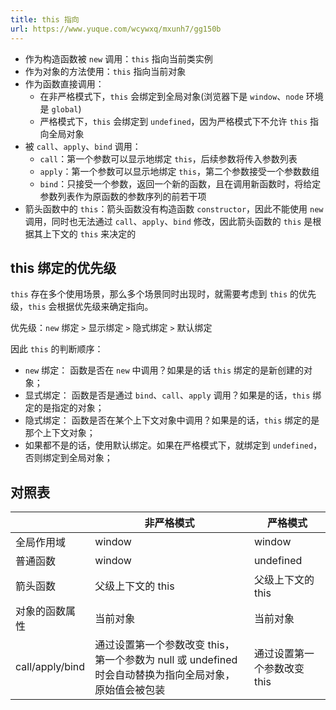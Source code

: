 ```yaml
---
title: this 指向
url: https://www.yuque.com/wcywxq/mxunh7/gg150b
---
```


- 作为构造函数被 `new` 调用：`this` 指向当前类实例
- 作为对象的方法使用：`this` 指向当前对象
- 作为函数直接调用：
  - 在非严格模式下，`this` 会绑定到全局对象(浏览器下是 `window`、`node` 环境是 `global`)
  - 严格模式下，`this` 会绑定到 `undefined`，因为严格模式下不允许 `this` 指向全局对象
- 被 `call`、`apply`、`bind` 调用：
  - `call`：第一个参数可以显示地绑定 `this`，后续参数将传入参数列表
  - `apply`：第一个参数可以显示地绑定 `this`，第二个参数接受一个参数数组
  - `bind`：只接受一个参数，返回一个新的函数，且在调用新函数时，将给定参数列表作为原函数的参数序列的前若干项
- 箭头函数中的 `this`：箭头函数没有构造函数 `constructor`，因此不能使用 `new` 调用，同时也无法通过 `call`、`apply`、`bind` 修改，因此箭头函数的 `this` 是根据其上下文的 `this` 来决定的 <a name="cLwpw"></a>

## this 绑定的优先级

`this` 存在多个使用场景，那么多个场景同时出现时，就需要考虑到 `this` 的优先级，`this` 会根据优先级来确定指向。

优先级：`new` 绑定 `>` 显示绑定 `>` 隐式绑定 `>` 默认绑定

因此 `this` 的判断顺序：

- `new` 绑定： 函数是否在 `new` 中调用？如果是的话 `this` 绑定的是新创建的对象；
- 显式绑定： 函数是否是通过 `bind`、`call`、`apply` 调用？如果是的话，`this` 绑定的是指定的对象；
- 隐式绑定： 函数是否在某个上下文对象中调用？如果是的话，`this` 绑定的是那个上下文对象；
- 如果都不是的话，使用默认绑定。如果在严格模式下，就绑定到 `undefined`，否则绑定到全局对象； <a name="oeLfa"></a>

## 对照表

|  | 非严格模式 | 严格模式 |
| --- | --- | --- |
| 全局作用域 | window | window |
| 普通函数 | window | undefined |
| 箭头函数 | 父级上下文的 this | 父级上下文的 this |
| 对象的函数属性 | 当前对象 | 当前对象 |
| call/apply/bind | 通过设置第一个参数改变 this，第一个参数为 null 或 undefined 时会自动替换为指向全局对象，原始值会被包装 | 通过设置第一个参数改变 this |
